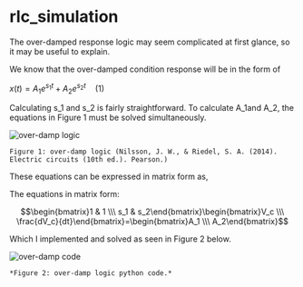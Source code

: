 # rlc_simulation


The over-damped response logic may seem complicated at first glance, so it may be useful to explain.

We know that the over-damped condition response will be in the form of

$x(t) = A_1 e^{s_1t} + A_2 e^{s_2t} \quad (1)$

Calculating s_1​ and s_2​ is fairly straightforward. To calculate A_1​ and A_2, the equations in Figure 1 must be solved simultaneously.

![over-damp logic](https://github.com/user-attachments/assets/2cb080f3-b0ec-43fe-bcc0-8e63970c5509)
```caption
Figure 1: over-damp logic (Nilsson, J. W., & Riedel, S. A. (2014). Electric circuits (10th ed.). Pearson.)
```



These equations can be expressed in matrix form as, 

The equations in matrix form:

```math
\begin{bmatrix}1 & 1 \\\ s_1 & s_2\end{bmatrix}\begin{bmatrix}V_c \\\ \frac{dV_c}{dt}\end{bmatrix}=\begin{bmatrix}A_1 \\\ A_2\end{bmatrix}
``` 

Which I implemented and solved as seen in Figure 2 below.

![over-damp code](https://github.com/user-attachments/assets/dbac41fc-d2e1-4612-b5f5-31254f56b664)
```caption
*Figure 2: over-damp logic python code.*
```

